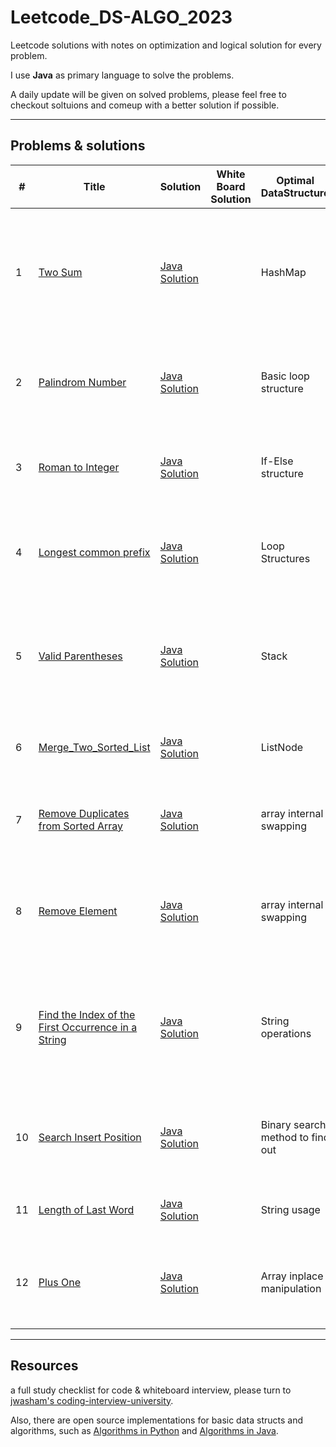 # Leetcode_DS-ALGO_2023
Leetcode solutions with notes on optimization and logical solution for every problem. 

I use <b>Java</b> as primary language to solve the problems.

A daily update will be given on solved problems, please feel free to checkout soltuions and comeup with a better solution if possible. 

---
## Problems & solutions

| # | Title | Solution | White Board Solution | Optimal DataStructure | Time Complexity |Description | New Resource|
|---| -------- | ----------- | -------------- |--------------------- | --------- | --------- | ------------|
| 1 | <a href ="https://leetcode.com/problems/two-sum/description/">Two Sum </a> | <a href="https://github.com/anudeep-17/Leetcode_DS-ALGO_2023/blob/Anudeep_progress/Two_sum.java">Java Solution</a> | | HashMap | O(n) | a targeted sum must be generated from given array of numbers and return their indices | <a href= "https://www.geeksforgeeks.org/java-util-hashmap-in-java-with-examples/">Hashmap</a> |
| 2 | <a href ="https://leetcode.com/problems/palindrome-number/description/">Palindrom Number </a> | <a href="https://github.com/anudeep-17/Leetcode_DS-ALGO_2023/blob/Anudeep_progress/Palindrom.java">Java Solution</a> |  | Basic loop structure | O(n) | the given number will be determined to be palindrome or not | Modulous and Math way of thinking |
| 3 | <a href ="https://leetcode.com/problems/roman-to-integer/description/">Roman to Integer </a> | <a href="https://github.com/anudeep-17/Leetcode_DS-ALGO_2023/blob/Anudeep_progress/RomanToInteger.java">Java Solution</a> |  | If-Else structure | O(n) | the given number will be converted to int from roman | ### |
| 4 | <a href ="https://leetcode.com/problems/longest-common-prefix/description/">Longest common prefix </a> | <a href="https://github.com/anudeep-17/Leetcode_DS-ALGO_2023/blob/Anudeep_progress/LongestCommonPrefix.java">Java Solution</a> |  | Loop Structures | O(nm) | find the longest common characters among the given strings | <a href="https://www.w3schools.com/java/ref_string_startswith.asp">StartsWith method</a> |
| 5 | <a href ="https://leetcode.com/problems/valid-parentheses/description/">Valid Parentheses</a> | <a href="https://github.com/anudeep-17/Leetcode_DS-ALGO_2023/blob/Anudeep_progress/Valid-Parenthesis.java">Java Solution</a> |  | Stack | O(n) | find if the parenthesis are in right order and every opening parenthesis have closing. | <a href="https://www.geeksforgeeks.org/stack-class-in-java/">Stack Implementation</a> |
| 6 | <a href ="https://leetcode.com/problems/merge-two-sorted-lists/description/">Merge_Two_Sorted_List</a> | <a href="https://github.com/anudeep-17/Leetcode_DS-ALGO_2023/blob/Anudeep_progress/Merge_Two_Sorted_List.java">Java Solution</a> |  | ListNode | O(n) | Merge two linked lists using their head list node | <a href="https://pages.cs.wisc.edu/~mcw/cs367/programs/P5/javadoc/ListNode#:~:text=This%20is%20the%20a%20node,next%20ListNode%20in%20the%20chain">List Node documentation</a> |
| 7 | <a href ="https://leetcode.com/problems/remove-duplicates-from-sorted-array/description/">Remove Duplicates from Sorted Array</a> | <a href="https://github.com/anudeep-17/Leetcode_DS-ALGO_2023/blob/Anudeep_progress/Remove_Duplicates_from_Sorted_Array.java">Java Solution</a> |  | array internal swapping | O(n) | remove duplicates from array and return number of uniques | ### |
| 8 | <a href ="https://leetcode.com/problems/remove-element/">Remove Element</a> | <a href="https://github.com/anudeep-17/Leetcode_DS-ALGO_2023/blob/Anudeep_progress/Remove_Element.java">Java Solution</a> |  | array internal swapping | O(n) | remove given target from array and rearrage the elemets after removing | ### |
| 9 | <a href ="https://leetcode.com/problems/find-the-index-of-the-first-occurrence-in-a-string/">Find the Index of the First Occurrence in a String</a> | <a href="https://github.com/anudeep-17/Leetcode_DS-ALGO_2023/blob/Anudeep_progress/Find_the_Index_of_the_First_Occurrence_in_a_String.java">Java Solution</a> |  | String operations | O((n-m+1)*m) | Search a needle string in a haystack and return where does the needle start in haystack else -1 | ### |
| 10 | <a href ="https://leetcode.com/problems/search-insert-position/">Search Insert Position</a> | <a href="https://github.com/anudeep-17/Leetcode_DS-ALGO_2023/blob/Anudeep_progress/Search_Insert_Position.java">Java Solution</a> |  | Binary search method to find out | O(ln n) | search for a target in array and return its existing or possible index | <a href="https://stackoverflow.com/questions/2307283/what-does-olog-n-mean-exactly">What is Log n</a> <a href="https://www.freecodecamp.org/news/big-o-notation-explained-with-examples">Example algorithms for all O</a>  |
| 11 | <a href ="https://leetcode.com/problems/length-of-last-word/">Length of Last Word</a> | <a href="https://github.com/anudeep-17/Leetcode_DS-ALGO_2023/blob/Anudeep_progress/Length_of_Last_Word.java">Java Solution</a> |  | String usage | O(n) | give the last word length in a string | ### |
| 12 | <a href ="https://leetcode.com/problems/plus-one/">Plus One</a> | <a href="https://github.com/anudeep-17/Leetcode_DS-ALGO_2023/blob/Anudeep_progress/Plus_One.java">Java Solution</a> |  | Array inplace manipulation | O(n) | given digit array we add one to end of the digits and accordingly edit array. | ### |


---
## Resources 
a full study checklist for code & whiteboard interview, please turn to [jwasham's coding-interview-university](https://github.com/jwasham/coding-interview-university).

Also, there are open source implementations for basic data structs and algorithms, such as [Algorithms in Python](https://github.com/TheAlgorithms/Python) and [Algorithms in Java](https://github.com/TheAlgorithms/Java).
